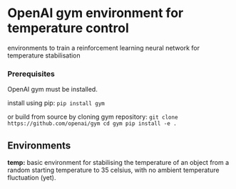 # OpenAI gym environment for temperature control

environments to train a reinforcement learning neural network for temperature stabilisation


### Prerequisites

OpenAI gym must be installed.

install using pip:
`pip install gym`

or build from source by cloning gym repository:
`git clone https://github.com/openai/gym
cd gym
pip install -e .`

## Environments

<b>temp:</b> basic environment for stabilising the temperature of an object from a random starting temperature to 35 celsius, with no ambient temperature fluctuation (yet).




